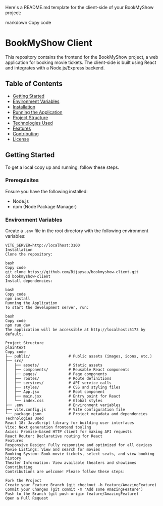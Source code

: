 
Here's a README.md template for the client-side of your BookMyShow project:

markdown
Copy code
# BookMyShow Client

This repository contains the frontend for the BookMyShow project, a web application for booking movie tickets. The client-side is built using React and integrates with a Node.js/Express backend.

## Table of Contents

- [Getting Started](#getting-started)
- [Environment Variables](#environment-variables)
- [Installation](#installation)
- [Running the Application](#running-the-application)
- [Project Structure](#project-structure)
- [Technologies Used](#technologies-used)
- [Features](#features)
- [Contributing](#contributing)
- [License](#license)

## Getting Started

To get a local copy up and running, follow these steps.

### Prerequisites

Ensure you have the following installed:

- Node.js
- npm (Node Package Manager)

### Environment Variables

Create a `.env` file in the root directory with the following environment variables:

```plaintext
VITE_SERVER=http://localhost:3100
Installation
Clone the repository:

bash
Copy code
git clone https://github.com/Bijaysau/bookmyshow-client.git
cd bookmyshow-client
Install dependencies:

bash
Copy code
npm install
Running the Application
To start the development server, run:

bash
Copy code
npm run dev
The application will be accessible at http://localhost:5173 by default.

Project Structure
plaintext
Copy code
├── public/                 # Public assets (images, icons, etc.)
├── src/
│   ├── assets/             # Static assets
│   ├── components/         # Reusable React components
│   ├── pages/              # Page components
│   ├── routes/             # Route definitions
│   ├── services/           # API service calls
│   ├── styles/             # CSS and styling files
│   ├── App.jsx             # Root component
│   ├── main.jsx            # Entry point for React
│   └── index.css           # Global styles
├── .env                    # Environment variables
├── vite.config.js          # Vite configuration file
└── package.json            # Project metadata and dependencies
Technologies Used
React 18: JavaScript library for building user interfaces
Vite: Next generation frontend tooling
Axios: Promise-based HTTP client for making API requests
React Router: Declarative routing for React
Features
Responsive Design: Fully responsive and optimized for all devices
Movie Listings: View and search for movies
Booking System: Book movie tickets, select seats, and view booking history
Theater Information: View available theaters and showtimes
Contributing
Contributions are welcome! Please follow these steps:

Fork the Project
Create your Feature Branch (git checkout -b feature/AmazingFeature)
Commit your Changes (git commit -m 'Add some AmazingFeature')
Push to the Branch (git push origin feature/AmazingFeature)
Open a Pull Request
